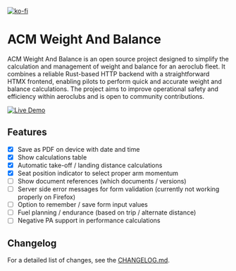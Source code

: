 [![ko-fi](https://ko-fi.com/img/githubbutton_sm.svg)](https://ko-fi.com/E1E2114NN8)

# ACM Weight And Balance

ACM Weight And Balance is an open source project designed to simplify the calculation and management of weight and balance for an aeroclub fleet. It combines a reliable Rust-based HTTP backend with a straightforward HTMX frontend, enabling pilots to perform quick and accurate weight and balance calculations. The project aims to improve operational safety and efficiency within aeroclubs and is open to community contributions.

[![Live Demo](https://img.shields.io/badge/demo-live-brightgreen)](https://acm.vlaar.it/)

## Features

- [x] Save as PDF on device with date and time
- [x] Show calculations table
- [x] Automatic take-off / landing distance calculations
- [x] Seat position indicator to select proper arm momentum
- [ ] Show document references (which documents / versions)
- [ ] Server side error messages for form validation (currently not working properly on Firefox)
- [ ] Option to remember / save form input values
- [ ] Fuel planning / endurance (based on trip / alternate distance)
- [ ] Negative PA support in performance calculations

## Changelog

For a detailed list of changes, see the [CHANGELOG.md](./CHANGELOG.md).
